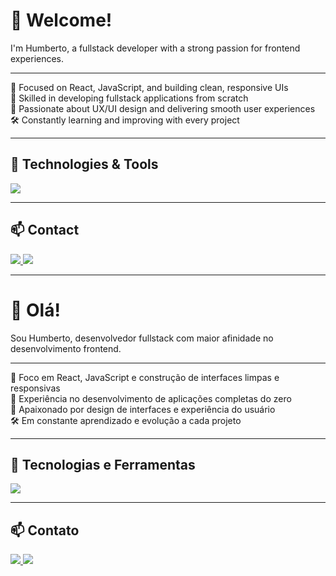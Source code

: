 # 👋 Welcome!

I'm Humberto, a fullstack developer with a strong passion for frontend experiences.

---

🚀 Focused on React, JavaScript, and building clean, responsive UIs  
🧩 Skilled in developing fullstack applications from scratch  
🎨 Passionate about UX/UI design and delivering smooth user experiences  
🛠️ Constantly learning and improving with every project  

---

## 🧰 Technologies & Tools

<p align="left">
  <img src="https://skillicons.dev/icons?i=html,css,js,ts,react,next,tailwind,bootstrap,py,django,nodejs,express,sqlite,mysql,git,github,vscode,figma,linux" />
</p>

---

## 📫 Contact

<p align="left">
  <a href="https://www.linkedin.com/in/seu-perfil" target="_blank">
    <img src="https://skillicons.dev/icons?i=linkedin" />
  </a>
  <a href="mailto:seuemail@gmail.com">
    <img src="https://skillicons.dev/icons?i=gmail" />
  </a>
</p>

---

# 👋 Olá!

Sou Humberto, desenvolvedor fullstack com maior afinidade no desenvolvimento frontend.

---

🚀 Foco em React, JavaScript e construção de interfaces limpas e responsivas  
🧩 Experiência no desenvolvimento de aplicações completas do zero  
🎨 Apaixonado por design de interfaces e experiência do usuário  
🛠️ Em constante aprendizado e evolução a cada projeto  

---

## 🧰 Tecnologias e Ferramentas

<p align="left">
  <img src="https://skillicons.dev/icons?i=html,css,js,ts,react,next,tailwind,bootstrap,py,django,nodejs,express,sqlite,mysql,git,github,vscode,figma,linux" />
</p>

---

## 📫 Contato

<p align="left">
  <a href="https://www.linkedin.com/in/seu-perfil" target="_blank">
    <img src="https://skillicons.dev/icons?i=linkedin" />
  </a>
  <a href="mailto:seuemail@gmail.com">
    <img src="https://skillicons.dev/icons?i=gmail" />
  </a>
</p>
